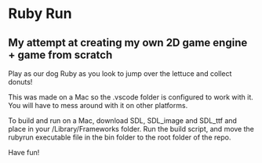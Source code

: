 # Ruby Run
## My attempt at creating my own 2D game engine + game from scratch

Play as our dog Ruby as you look to jump over the lettuce and collect donuts!

This was made on a Mac so the .vscode folder is configured to work with it. You will have to mess around with it on other platforms.

To build and run on a Mac, download SDL, SDL_image and SDL_ttf and place in your /Library/Frameworks folder. Run the build script, and move the rubyrun executable file in the bin folder to the root folder of the repo. 

Have fun!